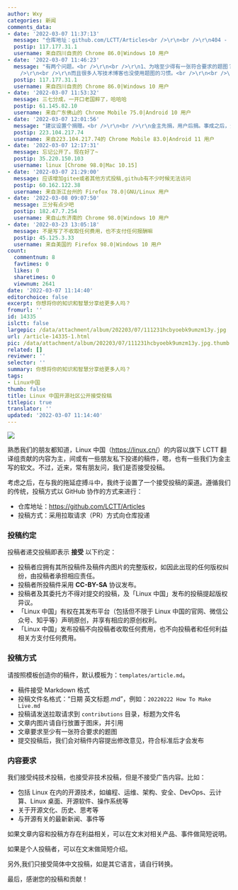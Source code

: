 ```yaml
---
author: Wxy
categories: 新闻
comments_data:
- date: '2022-03-07 11:37:13'
  message: "仓库地址：github.com/LCTT/Articles<br />\r\n<br />\r\n404 - Page not found"
  postip: 117.177.31.1
  username: 来自四川自贡的 Chrome 86.0|Windows 10 用户
- date: '2022-03-07 11:46:23'
  message: "有两个问题。<br />\r\n<br />\r\n1、为啥至少得有一张符合要求的题图？<br />\r\n<br />\r\n如果是翻译投稿，原文有题图还好说。要是原文没题图还得再弄一张题图。自己做吧费时间、还没艺术细胞，网上找又可能有版权。<br
    />\r\n<br />\r\n而且很多人写技术博客也没使用题图的习惯。<br />\r\n<br />\r\n2、投稿是否会有分成 (豪绅先捐，百姓后捐。事成之后，豪绅的钱如数奉还，百姓的钱三七分成)。"
  postip: 117.177.31.1
  username: 来自四川自贡的 Chrome 86.0|Windows 10 用户
- date: '2022-03-07 11:53:32'
  message: 三七分成，一开口老国粹了，哈哈哈
  postip: 61.145.82.10
  username: 来自广东佛山的 Chrome Mobile 75.0|Android 10 用户
- date: '2022-03-07 12:01:56'
  message: "建议设置个捐赠。<br />\r\n<br />\r\n金主先捐，用户后捐。事成之后，金主的钱如数奉还，用户的钱三七分成"
  postip: 223.104.217.74
  username: 来自223.104.217.74的 Chrome Mobile 83.0|Android 11 用户
- date: '2022-03-07 12:17:31'
  message: 忘记公开了。现在好了~
  postip: 35.220.150.103
  username: linux [Chrome 98.0|Mac 10.15]
- date: '2022-03-07 21:29:00'
  message: 应该增加gitee或者其他方式投稿,github有不少时候无法访问
  postip: 60.162.122.38
  username: 来自浙江台州的 Firefox 78.0|GNU/Linux 用户
- date: '2022-03-08 09:07:50'
  message: 三分有点少吧
  postip: 182.47.7.254
  username: 来自山东济南的 Chrome 98.0|Windows 10 用户
- date: '2022-03-23 13:05:18'
  message: 不是写了不收取任何费用，也不支付任何报酬嘛
  postip: 45.125.3.33
  username: 来自美国的 Firefox 98.0|Windows 10 用户
count:
  commentnum: 8
  favtimes: 0
  likes: 0
  sharetimes: 0
  viewnum: 2641
date: '2022-03-07 11:14:40'
editorchoice: false
excerpt: 你想将你的知识和智慧分享给更多人吗？
fromurl: ''
id: 14335
islctt: false
largepic: /data/attachment/album/202203/07/111231hcbyoebk9umzm13y.jpg
url: /article-14335-1.html
pic: /data/attachment/album/202203/07/111231hcbyoebk9umzm13y.jpg.thumb.jpg
related: []
reviewer: ''
selector: ''
summary: 你想将你的知识和智慧分享给更多人吗？
tags:
- Linux中国
thumb: false
title: Linux 中国开源社区公开接受投稿
titlepic: true
translator: ''
updated: '2022-03-07 11:14:40'
---
```


![](/data/attachment/album/202203/07/111231hcbyoebk9umzm13y.jpg)


熟悉我们的朋友都知道，Linux 中国（<https://linux.cn/>）的内容以旗下 LCTT 翻译组贡献的内容为主，间或有一些朋友私下投递的稿件，嗯，也有一些我们为金主写的软文。不过，近来，常有朋友问，我们是否接受投稿。


考虑之后，在与我的拖延症搏斗中，我终于设置了一个接受投稿的渠道。遵循我们的传统，投稿方式以 GitHub 协作的方式来进行：


* 仓库地址：<https://github.com/LCTT/Articles>
* 投稿方式：采用拉取请求（PR）方式向仓库投递


### 投稿约定


投稿者递交投稿即表示 **接受** 以下约定：


* 投稿者应拥有其所投稿件及稿件内图片的完整版权，如因此出现的任何版权纠纷，由投稿者承担相应责任。
* 投稿者所投稿件采用 **CC-BY-SA** 协议发布。
* 投稿者及其委托方不得对提交的投稿，及「Linux 中国」发布的投稿提起版权异议。
* 「Linux 中国」有权在其发布平台（包括但不限于 Linux 中国的官网、微信公众号、知乎等）声明原创，并享有相应的原创权利。
* 「Linux 中国」发布投稿不向投稿者收取任何费用，也不向投稿者和任何利益相关方支付任何费用。


### 投稿方式


请按照模板创造你的稿件，默认模板为：`templates/article.md`。


* 稿件接受 Markdown 格式
* 投稿文件名格式：“日期 英文标题.md”，例如：`20220222 How To Make Live.md`
* 投稿请发送拉取请求到 `contributions` 目录，标题为文件名
* 文章内图片请自行放置于图床，并引用
* 文章要求至少有一张符合要求的题图
* 提交投稿后，我们会对稿件内容提出修改意见，符合标准后才会发布


### 内容要求


我们接受纯技术投稿，也接受非技术投稿，但是不接受广告内容。比如：


* 包括 Linux 在内的开源技术，如编程、运维、架构、安全、DevOps、云计算、Linux 桌面、开源软件、操作系统等
* 关于开源文化、历史、思考等
* 与开源有关的最新新闻、事件等


如果文章内容和投稿方存在利益相关，可以在文末对相关产品、事件做简短说明。


如果是个人投稿者，可以在文末做简短介绍。


另外,我们只接受简体中文投稿，如是其它语言，请自行转换。


最后，感谢您的投稿和贡献！